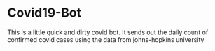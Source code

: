 # Covid19-Bot
This is a little quick and dirty covid bot. It sends out the daily count of confirmed covid cases using the data from johns-hopkins university
